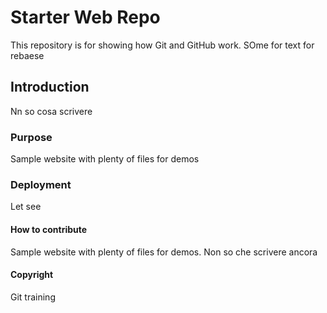 # Starter Web Repo

This repository is for showing how Git and GitHub work. SOme for text for rebaese

## Introduction
 Nn so cosa scrivere

### Purpose

Sample website with plenty of files for demos

### Deployment

Let see

#### How to contribute

Sample website with plenty of files for demos. Non so che scrivere ancora

#### Copyright

Git training